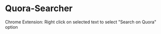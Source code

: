 Quora-Searcher
==============

Chrome Extension: Right click on selected text to select "Search on Quora" option 
